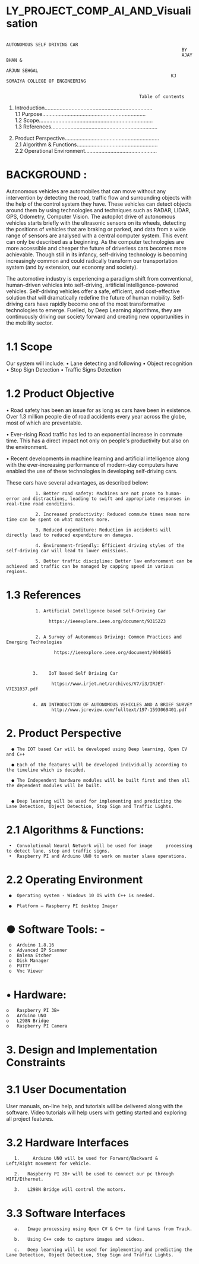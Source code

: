 # LY_PROJECT_COMP_AI_AND_Visualisation
                                                                      AUTONOMOUS SELF DRIVING CAR
                                                                      BY 
                                                                      AJAY BHAN &
                                                                      ARJUN SEHGAL
                                                                  KJ SOMAIYA COLLEGE OF ENGINEERING


                                                      Table of contents 
1.	Introduction………………………………………………………………                                                                                                                                    
             1.1	 Purpose……………………………………………………………                                                                                                                        
             1.2	 Scope……………………………………….…………………………                                                                                                                      
             1.3	 References………….……………………….…………………………                                                                                                                       

2.	Product Perspective………………………………………………………                                                                                                                                 
             2.1 Algorithm & Functions………………………………………………                                                                                                           
             2.2 Operational Environment…………………………………………                                                                                                                         



# BACKGROUND :                                                                                                                                                                     
Autonomous vehicles are automobiles that can move without any intervention by detecting the road, traffic flow and surrounding objects with the help of the control system they have. These vehicles can detect objects around them by using technologies and techniques such as RADAR, LIDAR, GPS, Odometry, Computer Vision. The autopilot drive of autonomous vehicles starts briefly with the ultrasonic sensors on its wheels, detecting the positions of vehicles that are braking or parked, and data from a wide range of sensors are analysed with a central computer system. This event can only be described as a beginning. As the computer technologies are more accessible and cheaper the future of driverless cars becomes more achievable. Though still in its infancy, self-driving technology is becoming increasingly common and could radically transform our transportation system (and by extension, our economy and society).

The automotive industry is experiencing a paradigm shift from conventional, human-driven vehicles into self-driving, artificial intelligence-powered vehicles. Self-driving vehicles offer a safe, efficient, and cost-effective solution that will dramatically redefine the future of human mobility. Self-driving cars have rapidly become one of the most transformative technologies to emerge. Fuelled, by Deep Learning algorithms, they are continuously driving our society forward and creating new opportunities in the mobility sector.

# 1.1	Scope

Our system will include:
•	Lane detecting and following
•	Object recognition
•	Stop Sign Detection
•	Traffic Signs Detection

# 1.2	Product Objective

•	Road safety has been an issue for as long as cars have been in existence. Over 1.3 million people die of road accidents every year across the globe, most of which are preventable. 

•	Ever-rising Road traffic has led to an exponential increase in commute time. This has a direct impact not only on people's productivity but also on the environment.

•	Recent developments in machine learning and artificial intelligence along with the ever-increasing performance of modern-day computers have enabled the use of these technologies in developing self-driving cars. 

These cars have several advantages, as described below:

               1. Better road safety: Machines are not prone to human-error and distractions, leading to swift and appropriate responses in real-time road conditions.

               2. Increased productivity: Reduced commute times mean more time can be spent on what matters more.

               3. Reduced expenditure: Reduction in accidents will directly lead to reduced expenditure on damages.

               4. Environment-friendly: Efficient driving styles of the self-driving car will lead to lower emissions.

               5. Better traffic discipline: Better law enforcement can be achieved and traffic can be managed by capping speed in various regions.


# 1.3	References

               1. Artificial Intelligence based Self-Driving Car
               
                    https://ieeexplore.ieee.org/document/9315223


               2. A Survey of Autonomous Driving: Common Practices and Emerging Technologies

                      https://ieeexplore.ieee.org/document/9046805 



              3.	IoT based Self Driving Car

                     https://www.irjet.net/archives/V7/i3/IRJET-V7I31037.pdf 


              4. AN INTRODUCTION OF AUTONOMOUS VEHICLES AND A BRIEF SURVEY                                                                                                               
                     http://www.jcreview.com/fulltext/197-1593069401.pdf 


# 2.  Product Perspective

      ● The IOT based Car will be developed using Deep learning, Open CV and C++

      ● Each of the features will be developed individually according to the timeline which is decided.

      ● The Independent hardware modules will be built first and then all the dependent modules will be built.


      ● Deep learning will be used for implementing and predicting the Lane Detection, Object Detection, Stop Sign and Traffic Lights.




# 2.1 Algorithms & Functions:

     •	Convolutional Neural Network will be used for image     processing to detect lane, stop and traffic signs.
     •	Raspberry PI and Arduino UNO to work on master slave operations.





# 2.2	Operating Environment


     ●	Operating system - Windows 10 OS with C++ is needed.

     ●	Platform – Raspberry PI desktop Imager 


# ●	Software Tools: -

     o	Arduino 1.8.16
     o	Advanced IP Scanner
     o	Balena Etcher
     o	Disk Manager 
     o	PUTTY
     o	Vnc Viewer


# •	Hardware:

    o	Raspberry PI 3B+
    o	Arduino UNO
    o	L298N Bridge
    o	Raspberry PI Camera






# 3.  Design and Implementation Constraints


# 3.1	User Documentation

User manuals, on-line help, and tutorials will be delivered along with the software.
Video tutorials will help users with getting started and exploring all project features.



# 3.2	Hardware Interfaces

       1.	  Arduino UNO will be used for Forward/Backward &    Left/Right movement for vehicle.

       2.	Raspberry PI 3B+ will be used to connect our pc through WIFI/Ethernet.

       3.	L298N Bridge will control the motors.
 

# 3.3	Software Interfaces

       a.	Image processing using Open CV & C++ to find Lanes from Track.

       b.	Using C++ code to capture images and videos.

       c.	Deep learning will be used for implementing and predicting the Lane Detection, Object Detection, Stop Sign and Traffic Lights.




